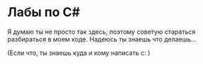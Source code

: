 # Лабы по C#
Я думаю ты не просто так здесь, поэтому советую стараться разбираться в моем коде.
Надеюсь ты знаешь что делаешь...

(Если что, ты знаешь куда и кому написать с: )
